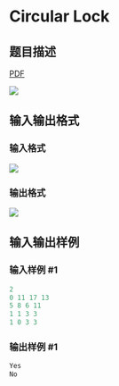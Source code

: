 # Circular Lock

## 题目描述

[problemUrl]: https://uva.onlinejudge.org/index.php?option=com_onlinejudge&Itemid=8&category=22&page=show_problem&problem=1965

[PDF](https://uva.onlinejudge.org/external/110/p11024.pdf)

![](https://cdn.luogu.com.cn/upload/vjudge_pic/UVA11024/6256eab8b6493afce5e0909d08a3018266993eb1.png)

## 输入输出格式

### 输入格式

![](https://cdn.luogu.com.cn/upload/vjudge_pic/UVA11024/88475aecf04e7fbf8a064f77c938c60b711f8bb4.png)

### 输出格式

![](https://cdn.luogu.com.cn/upload/vjudge_pic/UVA11024/fec6a5197880ae9f9c5615041c729640e5b0de33.png)

## 输入输出样例

### 输入样例 #1

```cpp
2
0 11 17 13
5 8 6 11
1 1 3 3
1 0 3 3
```


### 输出样例 #1

```cpp
Yes
No
```


